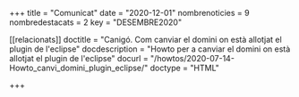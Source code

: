 +++
title             = "Comunicat"
date	 	  	  = "2020-12-01"
nombrenoticies    = 9
nombredestacats   = 2
key 		  	  = "DESEMBRE2020"

[[relacionats]]
doctitle          = "Canigó. Com canviar el domini on està allotjat el plugin de l'eclipse"
docdescription    = "Howto per a canviar el domini on està allotjat el plugin de l'eclipse"
docurl            = "/howtos/2020-07-14-Howto_canvi_domini_plugin_eclipse/"
doctype           = "HTML"

+++

